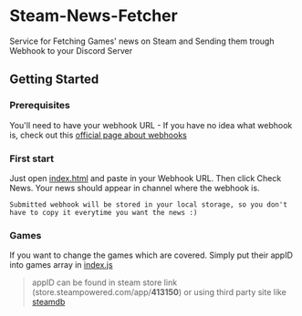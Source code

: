 # Steam-News-Fetcher
Service for Fetching Games' news on Steam and Sending them trough Webhook to your Discord Server

## Getting Started

### Prerequisites

You'll need to have your webhook URL - If you have no idea what webhook is, check out this [official page about webhooks](https://support.discordapp.com/hc/en-us/articles/228383668-Intro-to-Webhooks)

### First start
Just open [index.html](index.html) and paste in your Webhook URL. Then click Check News. Your news should appear in channel where the webhook is.

`Submitted webhook will be stored in your local storage, so you don't have to copy it everytime you want the news :)`
### Games
If you want to change the games which are covered. Simply put their appID into games array in [index.js](index.js)
> appID can be found in steam store link (store.steampowered.com/app/**413150**) or using third party site like [steamdb](steamdb.info)

